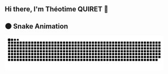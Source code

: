 ## Hi there, I'm Théotime QUIRET 👋

## 🌑 Snake Animation

![snake gif](https://github.com/theotimeqrt/snk/raw/output/github-contribution-grid-snake-dark.svg)
